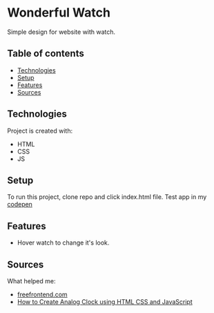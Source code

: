 # Wonderful Watch
Simple design for website with watch.

## Table of contents
* [Technologies](#technologies)
* [Setup](#setup)
* [Features](#features)
* [Sources](#sources)
	
## Technologies
Project is created with:
* HTML
* CSS
* JS
	
## Setup
To run this project, clone repo and click index.html file.
Test app in my [codepen](https://codepen.io/Panelinio/pen/RwmXvOj)

## Features
* Hover watch to change it's look.

## Sources
What helped me:
* [freefrontend.com](https://freefrontend.com/css-watches/)
* [How to Create Analog Clock using HTML CSS and JavaScript](https://www.youtube.com/watch?v=4ul3q-cEhvU&ab_channel=CodeTraversal)
